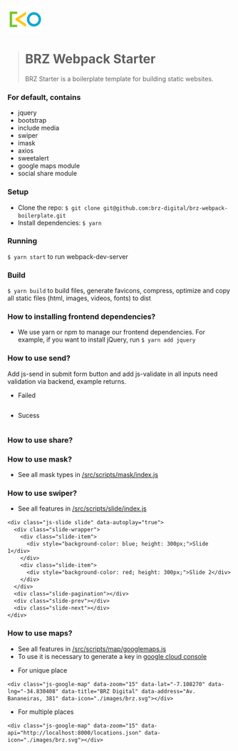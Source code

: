 <img src="https://raw.githubusercontent.com/brz-digital/brz-webpack-boilerplate/develop/src/images/brz.png" width="80" height="60" />

> # BRZ Webpack Starter
>
> BRZ Starter is a boilerplate template for building static websites.

### For default, contains

- jquery
- bootstrap
- include media
- swiper
- imask
- axios
- sweetalert
- google maps module
- social share module

### Setup

- Clone the repo: `$ git clone git@github.com:brz-digital/brz-webpack-boilerplate.git`
- Install dependencies: `$ yarn`

### Running

`$ yarn start` to run webpack-dev-server

### Build

`$ yarn build` to build files, generate favicons, compress, optimize and copy all static files (html, images, videos, fonts) to dist

### How to installing frontend dependencies?

- We use yarn or npm to manage our frontend dependencies. For example, if you want to install jQuery, run `$ yarn add jquery`

### How to use send?

Add js-send in submit form button and add js-validate in all inputs need validation via backend, example returns.

- Failed

```

```

- Sucess

```

```

### How to use share?

### How to use mask?

- See all mask types in [/src/scripts/mask/index.js](https://github.com/brz-digital/brz-webpack-boilerplate/blob/develop/src/scripts/modules/mask/index.js)

### How to use swiper?

- See all features in [/src/scripts/slide/index.js](https://github.com/brz-digital/brz-webpack-boilerplate/blob/develop/src/scripts/modules/slide/index.js)

```
<div class="js-slide slide" data-autoplay="true">
  <div class="slide-wrapper">
    <div class="slide-item">
      <div style="background-color: blue; height: 300px;">Slide 1</div>
    </div>
    <div class="slide-item">
      <div style="background-color: red; height: 300px;">Slide 2</div>
    </div>
  </div>
  <div class="slide-pagination"></div>
  <div class="slide-prev"></div>
  <div class="slide-next"></div>
</div>
```

### How to use maps?

- See all features in [/src/scripts/map/googlemaps.js](https://github.com/brz-digital/brz-webpack-boilerplate/blob/develop/src/scripts/modules/map/googleMaps.js)
- To use it is necessary to generate a key in [google cloud console](https://console.cloud.google.com)

* For unique place

```
<div class="js-google-map" data-zoom="15" data-lat="-7.108270" data-lng="-34.830408" data-title="BRZ Digital" data-address="Av. Bananeiras, 381" data-icon="./images/brz.svg"></div>
```

- For multiple places

```
<div class="js-google-map" data-zoom="15" data-api="http://localhost:8000/locations.json" data-icon="./images/brz.svg"></div>
```
